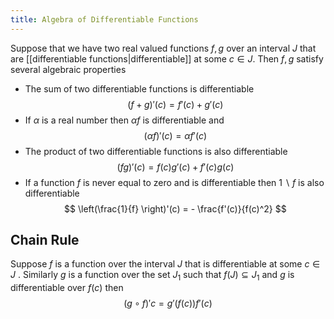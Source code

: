 ```yaml
---
title: Algebra of Differentiable Functions
---
```

Suppose that we have two real valued functions $f, g$ over an interval $J$  that are [[differentiable functions|differentiable]] at some $c \in J$. Then $f, g$ satisfy several algebraic properties

- The sum of two differentiable functions is differentiable 
$$
(f + g)'(c) = f'(c) + g'(c)
$$
- If $\alpha$ is a real number then $\alpha f$ is differentiable and 
$$
(\alpha f)'(c) = \alpha f'(c)
$$
- The product of two differentiable functions is also differentiable 
$$
(fg)'(c) = f(c)g'(c)+ f'(c)g(c)
$$
- If a function $f$ is never equal to zero and is differentiable then $1 \backslash f$ is also differentiable 
$$
\left(\frac{1}{f} \right)'(c) = - \frac{f'(c)}{f(c)^2} 
$$

## Chain Rule

Suppose $f$ is a function over the interval $J$ that is differentiable at some $c \in J$ . Similarly $g$ is a function over the set $J_{1}$ such that $f(J) \subseteq J_{1}$ and $g$ is differentiable over $f(c)$ then
$$
(g \circ f)'c = g'(f(c))f'(c)
$$